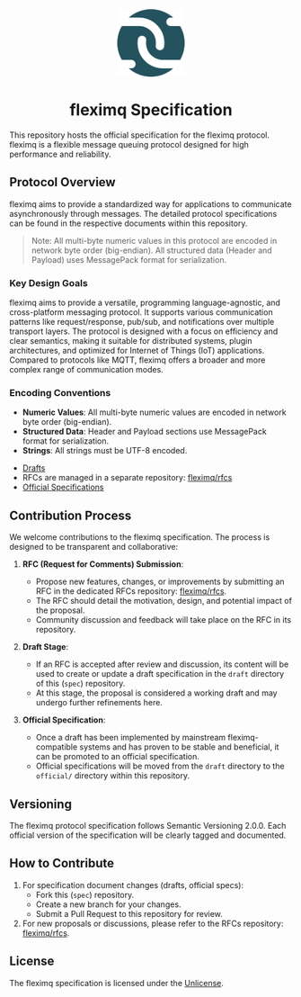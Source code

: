 <div align="center">
    <img width="120" src="icon.svg" alt="logo">
  <h1 id="fleximq">fleximq Specification</h1>
</div>

This repository hosts the official specification for the fleximq protocol. fleximq is a flexible message queuing protocol designed for high performance and reliability.

## Protocol Overview

fleximq aims to provide a standardized way for applications to communicate asynchronously through messages. The detailed protocol specifications can be found in the respective documents within this repository.

> Note: All multi-byte numeric values in this protocol are encoded in network byte order (big-endian).
> All structured data (Header and Payload) uses MessagePack format for serialization.

### Key Design Goals

fleximq aims to provide a versatile, programming language-agnostic, and cross-platform messaging protocol. It supports various communication patterns like request/response, pub/sub, and notifications over multiple transport layers. The protocol is designed with a focus on efficiency and clear semantics, making it suitable for distributed systems, plugin architectures, and optimized for Internet of Things (IoT) applications. Compared to protocols like MQTT, fleximq offers a broader and more complex range of communication modes.

### Encoding Conventions

- **Numeric Values**: All multi-byte numeric values are encoded in network byte order (big-endian).
- **Structured Data**: Header and Payload sections use MessagePack format for serialization.
- **Strings**: All strings must be UTF-8 encoded.

* [Drafts](./draft/)
* RFCs are managed in a separate repository: [fleximq/rfcs](https://github.com/fleximq/rfcs)
* [Official Specifications](./official/)

## Contribution Process

We welcome contributions to the fleximq specification. The process is designed to be transparent and collaborative:

1.  **RFC (Request for Comments) Submission**:

    - Propose new features, changes, or improvements by submitting an RFC in the dedicated RFCs repository: [fleximq/rfcs](https://github.com/fleximq/rfcs).
    - The RFC should detail the motivation, design, and potential impact of the proposal.
    - Community discussion and feedback will take place on the RFC in its repository.

2.  **Draft Stage**:

    - If an RFC is accepted after review and discussion, its content will be used to create or update a draft specification in the `draft` directory of this (`spec`) repository.
    - At this stage, the proposal is considered a working draft and may undergo further refinements here.

3.  **Official Specification**:
    - Once a draft has been implemented by mainstream fleximq-compatible systems and has proven to be stable and beneficial, it can be promoted to an official specification.
    - Official specifications will be moved from the `draft` directory to the `official/` directory within this repository.

## Versioning

The fleximq protocol specification follows Semantic Versioning 2.0.0. Each official version of the specification will be clearly tagged and documented.

## How to Contribute

1.  For specification document changes (drafts, official specs):
    - Fork this (`spec`) repository.
    - Create a new branch for your changes.
    - Submit a Pull Request to this repository for review.
2.  For new proposals or discussions, please refer to the RFCs repository: [fleximq/rfcs](https://github.com/fleximq/rfcs).

## License

The fleximq specification is licensed under the [Unlicense](./LICENSE).
